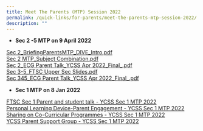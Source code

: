 ```yaml
---
title: Meet The Parents (MTP) Session 2022
permalink: /quick-links/for-parents/meet-the-parents-mtp-session-2022/
description: ""
---
```




*   **Sec 2 -5 MTP on 9 April 2022**

[Sec 2\_BriefingParentsMTP\_DIVE\_Intro.pdf](/files/Sec%202_BriefingParentsMTP_DIVE_Intro.pdf) <br> [Sec 2 MTP\_Subject Combination.pdf](/files/Sec%202%20MTP_Subject%20Combination.pdf) <br>
[Sec 2\_ECG Parent Talk\_YCSS Apr 2022\_Final\_.pdf](/files/Sec%202_ECG%20Parent%20Talk_YCSS%20Apr%202022_Final_.pdf) <br> 
[Sec 3-5\_FTSC Upper Sec Slides.pdf](/files/Sec%203-5_FTSC%20Upper%20Sec%20Slides.pdf) <br> 
[Sec 345\_ECG Parent Talk\_YCSS Apr 2022\_Final\_.pdf](/files/Sec%20345_ECG%20Parent%20Talk_YCSS%20Apr%202022_Final_.pdf)

*   **Sec 1 MTP on 8 Jan 2022**
  
[FTSC Sec 1 Parent and student talk - YCSS Sec 1 MTP 2022](/files/_FTSC%202022%20Sec%201%20Parent%20and%20student%20talk%201.pdf) <br>
[Personal Learning Device-Parent Engagement - YCSS Sec 1 MTP 2022](/files/IP1%20-%20Parent%20Engagement%20Deck%20For%20website.pdf) <br>
[Sharing on Co-Curricular Programmes - YCSS Sec 1 MTP 2022](/files/YCSS%20Sec%201%20MTP%202022_Sharing%20on%20Co-Curricular%20Programmes.pdf) <br>
[YCSS Parent Support Group - YCSS Sec 1 MTP 2022](/files/PSG%20YCSS_MTP2022-01-08.pdf)
